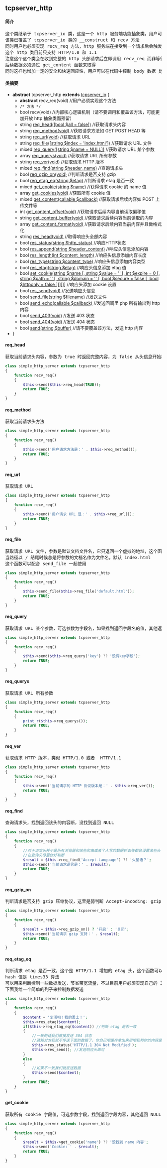 ## tcpserver_http
#### 简介
<pre>
这个类继承于 tcpserver_io 类，这是一个 http 服务端功能抽象类，用户可以继承该类来完成一个自己的 http 服务端
该类已覆盖了 tcpserver_io 类的 __construct 和 recv 方法
同时用户也必须实现 recv_req 方法，http 服务端在接受到一个请求后会触发这个方法
这个 http 类目前只支持 HTTP/1.0 和 1.1
注意这个这个类会在收到完整的 http 头部请求后立即调用 recv_req 而非等待后续 body 数据
后续数据必须通过 get_content 函数来取得
同时这样也增加一定的安全和快速回应性，用户可以在代码中控制 body 数据 比如 POST 数据大小等不同逻辑的限制
</pre>
#### 类摘要
- **abstract** tcpserver_http **extends** [tcpserver_io](tcpserver_io.md) {
	- **abstract** recv_req(void) //用户必须实现这个方法
	- `/* 方法 */`
	- bool recv(void) //内部核心逻辑机制（请不要调用和覆盖该方法，可能更加开放 http 抽象类而预留）
	- string [req_head([bool $all = false])](tcpserver_http.md#req_head) //获取请求头内容
	- string [req_method(void)](tcpserver_http.md#req_method) //获取请求方法如 GET POST HEAD 等
	- string [req_url(void)](tcpserver_http.md#req_url) //获取请求 URL
	- string [req_file([string $index = 'index.html'])](tcpserver_http.md#req_file) //获取请求 URL 文件
	- mixed [req_query([string $name = NULL])](tcpserver_http.md#req_query) //获取请求 URL 某个参数
	- array [req_querys(void)](tcpserver_http.md#req_querys) //获取请求 URL 所有参数
	- string [req_ver(void)](tcpserver_http.md#req_ver) //获取请求 HTTP 版本
	- mixed [req_find(string $header_name)](tcpserver_http.md#req_find) //查询请求头
	- bool [req_gzip_on(void)](tcpserver_http.md#req_gzip_on) //判断请求是否支持 gzip
	- bool [req_etag_eq(string $etag)](tcpserver_http.md#req_etag_eq) //判断请求 etag 是否一致
	- mixed [get_cookie(string $name)](tcpserver_http.md#get_cookie) //获得请求 cookie 的 name 值
	- array [get_cookies(void)](tcpserver_http.md#get_cookies) //获取所有 cookie 值
	- mixed [get_content(callable $callback)](tcpserver_http.md#get_content) //获取请求后续内容如 POST 上传文件等
	- int [get_content_offset(void)](tcpserver_http.md#get_content_offset) //获取请求后续内容当前读取偏移值
	- string [get_content_buffer(void)](tcpserver_http.md#get_content_buffer) //获取请求后续内容当前读取的内容
	- array [get_content_format(void)](tcpserver_http.md#get_content_format) //获取请求后续内容当前内容并且做格式化
	- string [res_head(void)](tcpserver_http.md#res_head) //取得响应头全部内容
	- bool [res_status(string $http_status)](tcpserver_http.md#res_status) //响应HTTP状态
	- bool [res_append(string $header_content)](tcpserver_http.md#res_append) //响应头信息添加内容
	- bool [res_length(int $content_length)](tcpserver_http.md#res_length) //响应头信息添加内容长度
	- bool [res_type(string $content_type)](tcpserver_http.md#res_type) //响应头信息添加内容类型
	- bool [res_etag(string $etag)](tcpserver_http.md#res_etag) //响应头信息添加 etag 值
	- bool [set_cookie(string $name [, string $value = '' [, int $expire = 0 [, string $path = '' [, string $domain = '' [, bool $secure = false [, bool $httponly = false ]]]]]]](tcpserver_http.md#set_cookie) //响应头添加 cookie 设置
	- bool [res_send(void)](tcpserver_http.md#res_send) //发送响应头信息
	- bool [send_file(string $filename)](tcpserver_http.md#send_file) //发送文件
	- bool [send_echo(callable $callback)](tcpserver_http.md#send_echo) //发送回调里 php 所有输出到 http 内容
	- bool [send_403(void)](tcpserver_http.md#send_403) //发送 403 状态
	- bool [send_404(void)](tcpserver_http.md#send_404) //发送 404 状态
	- bool [send(string $buffer)](tcpserver_http.md#send) //请不要覆盖该方法，发送 http 内容
- }
#### req_head
<pre>
获取当前请求头内容，参数为 true 时返回完整内容，为 false 从头信息开始地方返回
</pre>
```php
class simple_http_server extends tcpserver_http
{
	function recv_req()
	{
		$this->send($this->req_head(TRUE));
		return TRUE;
	}
}
```
#### req_method
<pre>
获取当前请求头方法
</pre>
```php
class simple_http_server extends tcpserver_http
{
	function recv_req()
	{
		$this->send('用户请求方法是：' . $this->req_method());
		return TRUE;
	}
}
```
#### req_url
<pre>
获取请求 URL
</pre>
```php
class simple_http_server extends tcpserver_http
{
	function recv_req()
	{
		$this->send('用户请求 URL 是：' . $this->req_url());
		return TRUE;
	}
}
```
#### req_file
<pre>
获取请求 URL 文件，参数是默认文档文件名，它只返回一个虚拟的地址，这个函数并不会去判断文件是否真实存在
当路径以 / 结尾时候总是将参数的文档名作为文件名，默认 index.html
这个函数可以配合 send_file 一起使用
</pre>
```php
class simple_http_server extends tcpserver_http
{
	function recv_req()
	{
		$this->send_file($this->req_file('default.html'));
		return TRUE;
	}
}
```
#### req_query
<pre>
获取请求 URL 某个参数，可选参数为字段名，如果找到返回字段名的值，其他返回 NULL
</pre>
```php
class simple_http_server extends tcpserver_http
{
	function recv_req()
	{
		$this->send($this->req_query('key') ?? '没有key字段');
		return TRUE;
	}
}
```
#### req_querys
<pre>
获取请求 URL 所有参数
</pre>
```php
class simple_http_server extends tcpserver_http
{
	function recv_req()
	{
		print_r($this->req_querys());
		return TRUE;
	}
}
```
#### req_ver
<pre>
获取请求 HTTP 版本，类似 HTTP/1.0 或者  HTTP/1.1
</pre>
```php
class simple_http_server extends tcpserver_http
{
	function recv_req()
	{
		$this->send('当前请求的 HTTP 协议版本是：' . $this->req_ver());
		return TRUE;
	}
}
```
#### req_find
<pre>
查询请求头，找到返回该头的内容断，没找到返回 NULL
</pre>
```php
class simple_http_server extends tcpserver_http
{
	function recv_req()
	{
		//对于请求头并不是所有浏览器和某些爬虫或者个人写的数据抓去等都会设置某些头
		//在查询头尽量做好判断
		$result = $this->req_find('Accept-Language') ?? '火星语？';
		$this->send('当前请求语言是：' . $result);
		return TRUE;
	}
}
```
#### req_gzip_on
<pre>
判断请求是否支持 gzip 压缩协议，这里是弱判断 Accept-Encoding: gzip 测试几个浏览器都是小写
</pre>
```php
class simple_http_server extends tcpserver_http
{
	function recv_req()
	{
		$result = $this->req_gzip_on() ? '开启' : '关闭';
		$this->send('当前请求 gzip 支持：' . $result);
		return TRUE;
	}
}
```
#### req_etag_eq
<pre>
判断请求 etag 是否一致，这个是 HTTP/1.1 增加的 etag 头，这个函数可以判断是否是某个 hash 值
hash 值是 times33 算法
可以用来判断控制一些数据发送，节省带宽流量，不过目前用户必须实现自己的 304 状态
下面我给一个简单的列子来控制数据发送
</pre>
```php
class simple_http_server extends tcpserver_http
{
	function recv_req()
	{
		$content = '复活吧！我的勇士！';
		$this->res_etag($content);
		if($this->req_etag_eq($content)) //判断 etag 是否一致
		{
			//一致的话我们直接发送 304 状态
			//通知对方我就不传送下面的数据了，你自己吧缓存拿出来用吧我和你的内容是一样的
			$this->res_status('HTTP/1.1 304 Not Modified');
			$this->res_send(); //发送响应头即可
		}
		else
		{
			//如果不一致我们就发送数据
			$this->send($content);
		}
		return TRUE;
	}
}
```
#### get_cookie
<pre>
获取所有 cookie 字段值，可选参数字段，找到返回字段内容，其他返回 NULL
</pre>
```php
class simple_http_server extends tcpserver_http
{
	function recv_req()
	{
		$result = $this->get_cookie('name') ?? '没找到 name 内容';
		$this->send('Cookie: ' . $result);
		return TRUE;
	}
}
```
